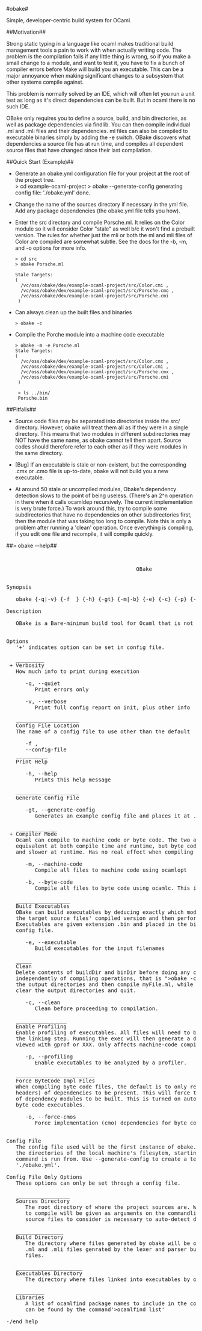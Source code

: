 #obake#

Simple, developer-centric build system for OCaml.

##Motivation##

Strong static typing in a language like ocaml makes traditional build
management tools a pain to work with when actually writing code. The problem is
the compilation fails if any little thing is wrong, so if you make a small
change to a module, and want to test it, you have to fix a bunch of compiler
errors before Make will build you an executable. This can be a major annoyance
when making significant changes to a subsystem that other systems compile
against.

This problem is normally solved by an IDE, which will often let you run a unit
test as long as it's direct dependencies can be built. But in ocaml there is no
such IDE.

OBake only requires you to define a source, build, and bin directories, as well
as package dependencies via findlib. You can then compile individual .ml and
.mli files and their dependencies. ml files can also be compiled to executable
binaries simply by adding the -e switch. OBake discovers what dependencies a
source file has at run time, and compiles all dependent source files that have
changed since their last compilation.


##Quick Start (Example)##

- Generate an obake.yml configuration file for your project at the root of the
  project tree.  
      > cd example-ocaml-project
      > obake --generate-config
      generating config file: './obake.yml'
      done.

- Change the name of the sources directory if necessary in the yml file. Add
  any package dependencies (the obake.yml file tells you how).

- Enter the src directory and compile Porsche.ml. It relies on the Color module so
  it will consider Color "stale" as well b/c it won't find a prebuilt version. 
  The rules for whether just the mli or both the ml and mli files of Color are
  compiled are somewhat subtle. See the docs for the -b, -m, and -o options for
  more info.

      > cd src
      > obake Porsche.ml

      Stale Targets:
      ( 
        /vc/oss/obake/dev/example-ocaml-project/src/Color.cmi ,
        /vc/oss/obake/dev/example-ocaml-project/src/Porsche.cmo ,
        /vc/oss/obake/dev/example-ocaml-project/src/Porsche.cmi 
       )

- Can always clean up the built files and binaries

      > obake -c

- Compile the Porche module into a machine code executable

      > obake -m -e Porsche.ml
      Stale Targets:
      ( 
        /vc/oss/obake/dev/example-ocaml-project/src/Color.cmx ,
        /vc/oss/obake/dev/example-ocaml-project/src/Color.cmi ,
        /vc/oss/obake/dev/example-ocaml-project/src/Porsche.cmx ,
        /vc/oss/obake/dev/example-ocaml-project/src/Porsche.cmi 
       )
       
       > ls ../bin/
       Porsche.bin

##Pitfalls##

- Source code files may be separated into directories inside the src/ directory.
  However, obake will treat them all as if they were in a single directory. This
  means that two modules in different subdirectories may NOT have the same name,
  as obake cannot tell them apart. Source codes should therefore refer to 
  each other as if they were modules in the same directory.

- [Bug] If an executable is stale or non-existent, but the corresponding 
  .cmx or .cmo file is up-to-date, obake will not build you a new executable.

- At around 50 stale or uncompiled modules, Obake's dependency detection slows
  to the point of being useless. (There's an 2^n operation in there when it
  calls ocamldep recursively. The current implementation is very brute force.)
  To work around this, try to compile some subdirectories that have no
  dependencies on other subdirectories first, then the module that was taking
  too long to compile. Note this is only a problem after running a 'clean'
  operation. Once everything is compiling, if you edit one file and recompile,
  it will compile quickly.
  
  
##> obake --help##  
<pre>
       

                                         OBake 


Synopsis

   obake {-q|-v} {-f  <filename>} {-h} {-gt} {-m|-b} {-e} {-c} {-p} {-o}

Description

   OBake is a Bare-minimum build tool for Ocaml that is not make. 


Options
   '+' indicates option can be set in config file.

   _________
 + Verbosity
   How much info to print during execution 

      -q, --quiet
         Print errors only 

      -v, --verbose
         Print full config report on init, plus other info 

   ____________________
   Config File Location
   The name of a config file to use other than the default 

      -f <filename>,
      --config-file <filename>
   __________
   Print Help

      -h, --help
         Prints this help message 

   ____________________
   Generate Config File

      -gt, --generate-config
         Generates an example config file and places it at ./obake.yml 

   _____________
 + Compiler Mode
   Ocaml can compile to machine code or byte code. The two are functionally 
   equivalent at both compile time and runtime, but byte code is faster to compile 
   and slower at runtime. Has no real effect when compiling .mli (header) files. 

      -m, --machine-code
         Compile all files to machine code using ocamlopt 

      -b, --byte-code
         Compile all files to byte code using ocamlc. This is the default. 

   _________________
   Build Executables
   OBake can build executables by deducing exactly which modules are needed to link 
   the target source files' compiled version and then perform the linking step. 
   Executables are given extension .bin and placed in the binDir defined in the 
   config file. 

      -e, --executable
         Build executables for the input filenames 

   _____
   Clean
   Delete contents of buildDir and binDir before doing any compilation. Can be used 
   independently of compiling operations, that is ">obake -c myFile.ml" will clear 
   the output directories and then compile myFile.ml, while ">obake -c" will simply 
   clear the output directories and quit. 

      -c, --clean
         Clean before proceeding to compilation. 

   ________________
   Enable Profiling
   Enable profiling of executables. All files will need to be recompiled, as well as 
   the linking step. Running the exec will then generate a dump file, which can be 
   viewed with gprof or XXX. Only affects machine-code compiled files. 

      -p, --profiling
         Enable executables to be analyzed by a profiler. 

   _________________________
   Force ByteCode Impl Files
   When compiling byte code files, the default is to only requirecmi (compiled 
   headers) of dependencies to be present. This will force the cmo (compiled impls) 
   of dependency modules to be built. This is turned on automatically when building 
   byte code executables. 

      -o, --force-cmos
         Force implementation (cmo) dependencies for byte code comp. 


Config File
   The config file used will be the first instance of obake.yml found when ascending 
   the directories of the local machine's filesytem, starting at the directory this 
   command is run from. Use --generate-config to create a template config file at 
   './obake.yml'. 

Config File Only Options
   These options can only be set through a config file. 

   _________________
   Sources Directory
      The root directory of where the project sources are. While the specific files 
      to compile will be given as arguments on the commandline, the location of all 
      source files to consider is necessary to auto-detect dependencies. 

   _______________
   Build Directory
      The directory where files generated by obake will be output to. This includes 
      .ml and .mli files genrated by the lexer and parser but not executable .bin 
      files. 

   _____________________
   Executables Directory
      The directory where files linked into executables by obake will beoutput to. 

   _________
   Libraries
      A list of ocamlfind package names to include in the compilation. Valid values 
      can be found by the command'>ocamlfind list' 

-/end help
</pre>
